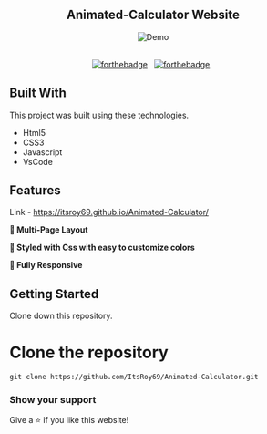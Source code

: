 <h2 align="center">
  Animated-Calculator Website <br/>
</h2>
<div align="center">
  <img alt="Demo" src="https://user-images.githubusercontent.com/78967360/167254935-7971a328-792b-40e2-8586-0f9d0af52cf7.png" />
</div>

<br/>

<center>

[![forthebadge](https://forthebadge.com/images/badges/built-with-love.svg)](https://forthebadge.com) &nbsp;
[![forthebadge](https://forthebadge.com/images/badges/made-with-javascript.svg)](https://forthebadge.com) &nbsp;

</center>

## Built With

This project was built using these technologies.

- Html5
- CSS3
- Javascript
- VsCode

## Features

Link - https://itsroy69.github.io/Animated-Calculator/

**📖 Multi-Page Layout**

**🎨 Styled with Css with easy to customize colors**

**📱 Fully Responsive**

## Getting Started

Clone down this repository. 
# Clone the repository
`git clone https://github.com/ItsRoy69/Animated-Calculator.git`

### Show your support

Give a ⭐ if you like this website!
